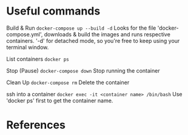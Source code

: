 
# Useful commands

Build & Run
`docker-compose up --build -d`
Looks for the file 'docker-compose.yml', downloads & build the images and runs respective containers.
'-d' for detached mode, so you're free to keep using your terminal window.

List containers
`docker ps`

Stop (Pause)
`docker-compose down`
Stop running the container

Clean Up
`docker-compose rm`
Delete the container

ssh into a container
`docker exec -it <container name> /bin/bash`
Use 'docker ps' first to get the container name.


# References
